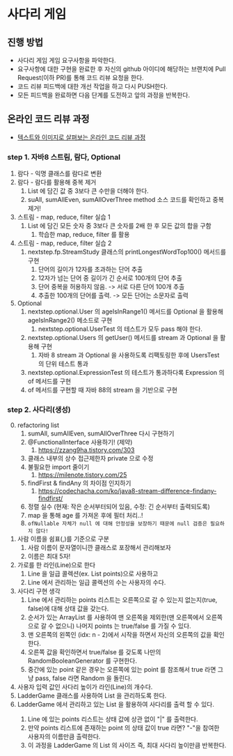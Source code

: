 # 사다리 게임
## 진행 방법
* 사다리 게임 게임 요구사항을 파악한다.
* 요구사항에 대한 구현을 완료한 후 자신의 github 아이디에 해당하는 브랜치에 Pull Request(이하 PR)를 통해 코드 리뷰 요청을 한다.
* 코드 리뷰 피드백에 대한 개선 작업을 하고 다시 PUSH한다.
* 모든 피드백을 완료하면 다음 단계를 도전하고 앞의 과정을 반복한다.

## 온라인 코드 리뷰 과정
* [텍스트와 이미지로 살펴보는 온라인 코드 리뷰 과정](https://github.com/nextstep-step/nextstep-docs/tree/master/codereview)

### step 1. 자바8 스트림, 람다, Optional
1. 람다 - 익명 클래스를 람다로 변환
2. 람다 - 람다를 활용해 중복 제거
   1. List 에 담긴 값 중 3보다 큰 수만을 더해야 한다.
   2. suAll, sumAllEven, sumAllOverThree method 소스 코드를 확인하고 중복 제거!
3. 스트림 - map, reduce, filter 실습 1
   1. List 에 담긴 모든 숫자 중 3보다 큰 숫자를 2배 한 후 모든 값의 합을 구함
      1. 학습한 map, reduce, filter 를 활용
4. 스트림 - map, reduce, filter 실습 2
   1. nextstep.fp.StreamStudy 클래스의 printLongestWordTop100() 메서드를 구현
      1. 단어의 길이가 12자를 초과하는 단어 추출
      2. 12자가 넘는 단어 중 길이가 긴 순서로 100개의 단어 추출
      3. 단어 중복을 허용하지 않음. -> 서로 다른 단어 100개 추출
      4. 추출한 100개의 단어를 출력. -> 모든 단어는 소문자로 출력
5. Optional
   1. nextstep.optional.User 의 ageIsInRange1() 메서드를 Optional 을 활용해 ageIsInRange2() 메소드로 구현
      1. nextstep.optional.UserTest 의 테스트가 모두 pass 해야 한다.
   2. nextstep.optional.Users 의 getUser() 메서드를 stream 과 Optional 을 활용해 구현
      1. 자바 8 stream 과 Optional 을 사용하도록 리팩토링한 후에 UsersTest 의 단위 테스트 통과
   3. nextstep.optional.ExpressionTest 의 테스트가 통과하다록 Expression 의 of 메서드를 구현
   4. of 메서드를 구현할 때 자바 88의 stream 을 기반으로 구현

### step 2. 사다리(생성)
0. refactoring list
   1. sumAll, sumAllEven, sumAllOverThree 다시 구현하기
   2. @FunctionalInterface 사용하기! (제약)
      1. https://zzang9ha.tistory.com/303
   3. 클래스 내부의 상수 접근제한자 private 으로 수정
   4. 불필요한 import 줄이기
      1. https://milenote.tistory.com/25
   5. findFirst & findAny 의 차이점 인지하기
      1. https://codechacha.com/ko/java8-stream-difference-findany-findfirst/
   6. 정렬 실수 (현재: 작은 순서부터되어 있음, 수정: 긴 순서부터 출력되도록)
   7. map 을 통해 age 를 가져온 후에 필터 처리..!
   8. `ofNullable 자체가 null 에 대해 안정성을 보장하기 때문에 null 검증은 필요하지 않다!`
1. 사람 이름을 쉼표(,)를 기준으로 구분
   1. 사람 이름이 문자열이니깐 클래스로 포장해서 관리해보자
   2. 이름은 최대 5자!
2. 가로를 한 라인(Line)으로 한다
   1. Line 을 일급 콜렉션(ex. List<Boolean> points)으로 사용하고
   2. Line 에서 관리하는 일급 콜렉션의 수는 사용자의 수다.
3. 사다리 구현 생각
   1. Line 에서 관리하는 points 리스트는 오른쪽으로 갈 수 있는지 없는지(true, false)에 대해 상태 값을 갖는다.
   2. 순서가 있는 ArrayList 를 사용하여 맨 오른쪽을 제외한(맨 오른쪽에서 오른쪽으로 갈 수 없으니) 나머지 points 는 true/false 를 가질 수 있다.
   3. 맨 오른쪽의 왼쪽인 (idx: n - 2)에서 시작을 하면서 자신의 오른쪽의 값을 확인한다.
   4. 오른쪽 값을 확인하면서 true/false 를 갖도록 나만의 RandomBooleanGenerator 를 구현한다.
   5. 중간에 있는 point 같은 경우는 오른쪽에 있는 point 를 참조해서 true 라면 그냥 pass, false 라면 Random 을 돌린다.
4. 사용자 입력 값인 사다리 높이가 라인(Line)의 개수다.
5. LadderGame 클래스를 사용하여 List<Line> 을 관리하도록 한다.
6. LadderGame 에서 관리하고 있는 List<Line> 을 활용하여 사다리를 출력 할 수 있다.
   1. Line 에 있는 points 리스트는 상태 값에 상관 없이 "|" 를 출력한다.
   2. 만약 points 리스트에 존재하는 point 의 상태 값이 true 라면? "-"을 참여한 사용자의 이름만큼 출력한다.
   3. 이 과정을 LadderGame 의 List<Line> 의 사이즈 즉, 최대 사다리 높이만큼 반복한다.